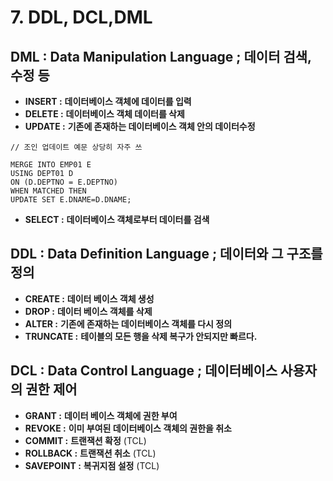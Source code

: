 # 7. DDL, DCL,DML

## **DML  :  Data Manipulation Language ;** **데이터 검색, 수정 등**

* **INSERT :** **데이터베이스 객체에 데이터를 입력**
* **DELETE :** **데이터베이스 객체 데이터를 삭제**
* **UPDATE :** **기존에 존재하는 데이터베이스 객체 안의 데이터수정**

```text
// 조인 업데이트 예문 상당히 자주 쓰

MERGE INTO EMP01 E
USING DEPT01 D
ON (D.DEPTNO = E.DEPTNO)
WHEN MATCHED THEN
UPDATE SET E.DNAME=D.DNAME;
```

* **SELECT :** **데이터베이스 객체로부터 데이터를 검색**

## **DDL  :  Data Definition Language ;** **데이터와 그 구조를 정의**

* **CREATE :** **데이터 베이스 객체 생성**
* **DROP :** **데이터 베이스 객체를 삭제**
* **ALTER :** **기존에 존재하는 데이터베이스 객체를 다시 정의**
* **TRUNCATE :** **테이블의 모든 행을 삭제 복구가 안되지만 빠르다.**

## **DCL  :  Data Control Language ;** **데이터베이스 사용자의 권한 제어**

* **GRANT :** **데이터 베이스 객체에 권한 부여**
* **REVOKE :** **이미 부여된 데이터베이스 객체의 권한을 취소**
* **COMMIT :** **트랜잭션 확정** \(TCL\)
* **ROLLBACK :** **트랜잭션 취소** \(TCL\)
* **SAVEPOINT :** **복귀지점 설정** \(TCL\)

